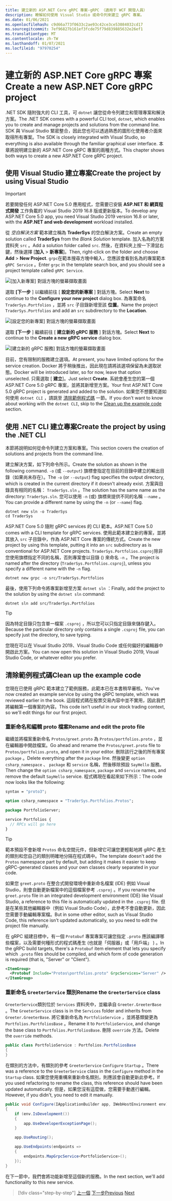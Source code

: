 ```yaml
---
title: 建立新的 ASP.NET Core gRPC 專案-gRPC （適用于 WCF 開發人員）
description: 瞭解如何使用 Visual Studio 或命令列來建立 gRPC 專案。
ms.date: 01/06/2021
ms.openlocfilehash: c9d66a773f0633c2ae93c42ce3ce53084032cd17
ms.sourcegitcommit: 7ef96827b161ef3fcde75f79d839885632e26ef1
ms.translationtype: MT
ms.contentlocale: zh-TW
ms.lasthandoff: 01/07/2021
ms.locfileid: "97970254"
---
```

# <a name="create-a-new-aspnet-core-grpc-project"></a><span data-ttu-id="5976b-103">建立新的 ASP.NET Core gRPC 專案</span><span class="sxs-lookup"><span data-stu-id="5976b-103">Create a new ASP.NET Core gRPC project</span></span>

<span data-ttu-id="5976b-104">.NET SDK 隨附強大的 CLI 工具，可 `dotnet` 讓您從命令列建立和管理專案和解決方案。</span><span class="sxs-lookup"><span data-stu-id="5976b-104">The .NET SDK comes with a powerful CLI tool, `dotnet`, which enables you to create and manage projects and solutions from the command line.</span></span> <span data-ttu-id="5976b-105">SDK 與 Visual Studio 緊密整合，因此您也可以透過熟悉的圖形化使用者介面來取得所有專案。</span><span class="sxs-lookup"><span data-stu-id="5976b-105">The SDK is closely integrated with Visual Studio, so everything is also available through the familiar graphical user interface.</span></span> <span data-ttu-id="5976b-106">本章將說明建立新的 ASP.NET Core gRPC 專案的兩種方式。</span><span class="sxs-lookup"><span data-stu-id="5976b-106">This chapter shows both ways to create a new ASP.NET Core gRPC project.</span></span>

## <a name="create-the-project-by-using-visual-studio"></a><span data-ttu-id="5976b-107">使用 Visual Studio 建立專案</span><span class="sxs-lookup"><span data-stu-id="5976b-107">Create the project by using Visual Studio</span></span>

> [!IMPORTANT]
> <span data-ttu-id="5976b-108">若要開發任何 ASP.NET Core 5.0 應用程式，您需要已安裝 **ASP.NET 和 網頁程式開發** 工作負載的 Visual Studio 2019 16.8 版或更新版本。</span><span class="sxs-lookup"><span data-stu-id="5976b-108">To develop any ASP.NET Core 5.0 app, you need Visual Studio 2019 version 16.8 or later, with the **ASP.NET and web development** workload installed.</span></span>

<span data-ttu-id="5976b-109">從 *空白解決方案* 範本建立稱為 **TraderSys** 的空白解決方案。</span><span class="sxs-lookup"><span data-stu-id="5976b-109">Create an empty solution called **TraderSys** from the *Blank Solution* template.</span></span> <span data-ttu-id="5976b-110">加入名為的方案資料夾 `src` 。</span><span class="sxs-lookup"><span data-stu-id="5976b-110">Add a solution folder called `src`.</span></span> <span data-ttu-id="5976b-111">然後，在資料夾上按一下滑鼠右鍵，然後選擇 [**加入**  >  **新專案**]。</span><span class="sxs-lookup"><span data-stu-id="5976b-111">Then, right-click on the folder and choose **Add** > **New Project**.</span></span> <span data-ttu-id="5976b-112">`grpc`在範本搜尋方塊中輸入，您應該會看到名為的專案範本 `gRPC Service` 。</span><span class="sxs-lookup"><span data-stu-id="5976b-112">Enter `grpc` in the template search box, and you should see a project template called `gRPC Service`.</span></span>

![[加入新專案] 對話方塊的螢幕擷取畫面](media/create-project/new-grpc-project.png)

<span data-ttu-id="5976b-114">選取 **[下一步** ] 以繼續前往 [ **設定您的新專案** ] 對話方塊。</span><span class="sxs-lookup"><span data-stu-id="5976b-114">Select **Next** to continue to the **Configure your new project** dialog box.</span></span> <span data-ttu-id="5976b-115">為專案命名 `TraderSys.Portfolios` ，並將 `src` 子目錄新增至該 **位置**。</span><span class="sxs-lookup"><span data-stu-id="5976b-115">Name the project `TraderSys.Portfolios` and add an `src` subdirectory to the **Location**.</span></span>

![[設定您的新專案] 對話方塊的螢幕擷取畫面](media/create-project/configure-project.png)

<span data-ttu-id="5976b-117">選取 **[下一步** ] 繼續前往 [ **建立新的 gRPC 服務** ] 對話方塊。</span><span class="sxs-lookup"><span data-stu-id="5976b-117">Select **Next** to continue to the **Create a new gRPC service** dialog box.</span></span>

![[建立新的 gRPC 服務] 對話方塊的螢幕擷取畫面](media/create-project/create-new-grpc-service-v2.png)

<span data-ttu-id="5976b-119">目前，您有限制的服務建立選項。</span><span class="sxs-lookup"><span data-stu-id="5976b-119">At present, you have limited options for the service creation.</span></span> <span data-ttu-id="5976b-120">Docker 將于稍後推出，因此現在請將該選項保留為未選取狀態。</span><span class="sxs-lookup"><span data-stu-id="5976b-120">Docker will be introduced later, so for now, leave that option unselected.</span></span> <span data-ttu-id="5976b-121">只需選取 [ **建立**]。</span><span class="sxs-lookup"><span data-stu-id="5976b-121">Just select **Create**.</span></span> <span data-ttu-id="5976b-122">系統會產生您的第一個 ASP.NET Core 5.0 gRPC 專案，並將其新增至方案。</span><span class="sxs-lookup"><span data-stu-id="5976b-122">Your first ASP.NET Core 5.0 gRPC project is generated and added to the solution.</span></span> <span data-ttu-id="5976b-123">如果您不想要知道如何使用 `dotnet CLI` ，請跳至 [清除範例程式碼](#clean-up-the-example-code) 一節。</span><span class="sxs-lookup"><span data-stu-id="5976b-123">If you don't want to know about working with the `dotnet CLI`, skip to the [Clean up the example code](#clean-up-the-example-code) section.</span></span>

## <a name="create-the-project-by-using-the-net-cli"></a><span data-ttu-id="5976b-124">使用 .NET CLI 建立專案</span><span class="sxs-lookup"><span data-stu-id="5976b-124">Create the project by using the .NET CLI</span></span>

<span data-ttu-id="5976b-125">本節將說明如何從命令列建立方案和專案。</span><span class="sxs-lookup"><span data-stu-id="5976b-125">This section covers the creation of solutions and projects from the command line.</span></span>

<span data-ttu-id="5976b-126">建立解決方案，如下列命令所示。</span><span class="sxs-lookup"><span data-stu-id="5976b-126">Create the solution as shown in the following command.</span></span> <span data-ttu-id="5976b-127">`-o` (或 `--output`) 旗標會指定在目前的目錄中建立的輸出目錄（如果尚未存在）。</span><span class="sxs-lookup"><span data-stu-id="5976b-127">The `-o` (or `--output`) flag specifies the output directory, which is created in the current directory if it doesn't already exist.</span></span> <span data-ttu-id="5976b-128">方案與目錄具有相同的名稱： `TraderSys.sln` 。</span><span class="sxs-lookup"><span data-stu-id="5976b-128">The solution has the same name as the directory: `TraderSys.sln`.</span></span> <span data-ttu-id="5976b-129">您可以使用 `-n` (或) 旗標來提供不同的名稱 `--name` 。</span><span class="sxs-lookup"><span data-stu-id="5976b-129">You can provide a different name by using the `-n` (or `--name`) flag.</span></span>

```dotnetcli
dotnet new sln -o TraderSys
cd TraderSys
```

<span data-ttu-id="5976b-130">ASP.NET Core 5.0 隨附 gRPC services 的 CLI 範本。</span><span class="sxs-lookup"><span data-stu-id="5976b-130">ASP.NET Core 5.0 comes with a CLI template for gRPC services.</span></span> <span data-ttu-id="5976b-131">使用此範本建立新的專案，並將其放入 `src` 子目錄中，作為 ASP.NET Core 專案的傳統方式。</span><span class="sxs-lookup"><span data-stu-id="5976b-131">Create the new project by using this template, putting it into an `src` subdirectory as is conventional for ASP.NET Core projects.</span></span> <span data-ttu-id="5976b-132">`TraderSys.Portfolios.csproj`除非您使用旗標指定不同的名稱，否則專案會以目錄 () 來命名 `-n` 。</span><span class="sxs-lookup"><span data-stu-id="5976b-132">The project is named after the directory (`TraderSys.Portfolios.csproj`), unless you specify a different name with the `-n` flag.</span></span>

```dotnetcli
dotnet new grpc -o src/TraderSys.Portfolios
```

<span data-ttu-id="5976b-133">最後，使用下列命令將專案新增至方案 `dotnet sln` ：</span><span class="sxs-lookup"><span data-stu-id="5976b-133">Finally, add the project to the solution by using the `dotnet sln` command:</span></span>

```dotnetcli
dotnet sln add src/TraderSys.Portfolios
```

> [!TIP]
> <span data-ttu-id="5976b-134">因為特定目錄只包含單一檔案 `.csproj` ，所以您可以只指定目錄來儲存鍵入。</span><span class="sxs-lookup"><span data-stu-id="5976b-134">Because the particular directory only contains a single `.csproj` file, you can specify just the directory, to save typing.</span></span>

<span data-ttu-id="5976b-135">您現在可以在 Visual Studio 2019、Visual Studio Code 或任何偏好的編輯器中開啟此方案。</span><span class="sxs-lookup"><span data-stu-id="5976b-135">You can now open this solution in Visual Studio 2019, Visual Studio Code, or whatever editor you prefer.</span></span>

## <a name="clean-up-the-example-code"></a><span data-ttu-id="5976b-136">清除範例程式碼</span><span class="sxs-lookup"><span data-stu-id="5976b-136">Clean up the example code</span></span>

<span data-ttu-id="5976b-137">您現在已使用 gRPC 範本建立了範例服務，此範本已在本書稍早審核。</span><span class="sxs-lookup"><span data-stu-id="5976b-137">You've now created an example service by using the gRPC template, which was reviewed earlier in the book.</span></span> <span data-ttu-id="5976b-138">這段程式碼在股票交易內容中並不實用，因此我們將編輯第一個專案的內容。</span><span class="sxs-lookup"><span data-stu-id="5976b-138">This code isn't useful in our stock trading context, so we'll edit things for our first project.</span></span>

### <a name="rename-and-edit-the-proto-file"></a><span data-ttu-id="5976b-139">重新命名和編輯 proto 檔案</span><span class="sxs-lookup"><span data-stu-id="5976b-139">Rename and edit the proto file</span></span>

<span data-ttu-id="5976b-140">繼續並將檔案重新命名 `Protos/greet.proto` 為 `Protos/portfolios.proto` ，並在編輯器中開啟檔案。</span><span class="sxs-lookup"><span data-stu-id="5976b-140">Go ahead and rename the `Protos/greet.proto` file to `Protos/portfolios.proto`, and open it in your editor.</span></span> <span data-ttu-id="5976b-141">刪除該行之後的所有專案 `package` 。</span><span class="sxs-lookup"><span data-stu-id="5976b-141">Delete everything after the `package` line.</span></span> <span data-ttu-id="5976b-142">然後變更 `option csharp_namespace` 、 `package` 和 `service` 名稱，然後移除預設 `SayHello` 服務。</span><span class="sxs-lookup"><span data-stu-id="5976b-142">Then change the `option csharp_namespace`, `package` and `service` names, and remove the default `SayHello` service.</span></span> <span data-ttu-id="5976b-143">程式碼現在看起來如下所示：</span><span class="sxs-lookup"><span data-stu-id="5976b-143">The code now looks like the following:</span></span>

```protobuf
syntax = "proto3";

option csharp_namespace = "TraderSys.Portfolios.Protos";

package PortfolioServer;

service Portfolios {
  // RPCs will go here
}
```

> [!TIP]
> <span data-ttu-id="5976b-144">範本預設不會新增 `Protos` 命名空間元件，但新增它可讓您更輕鬆地將 gRPC 產生的類別和您自己的類別明確地分隔在程式碼中。</span><span class="sxs-lookup"><span data-stu-id="5976b-144">The template doesn't add the `Protos` namespace part by default, but adding it makes it easier to keep gRPC-generated classes and your own classes clearly separated in your code.</span></span>

<span data-ttu-id="5976b-145">如果您 `greet.proto` 在整合式開發環境中重新命名檔案 (IDE) 例如 Visual Studio，則會自動更新檔案中的這個檔案參考 `.csproj` 。</span><span class="sxs-lookup"><span data-stu-id="5976b-145">If you rename the `greet.proto` file in an integrated development environment (IDE) like Visual Studio, a reference to this file is automatically updated in the `.csproj` file.</span></span> <span data-ttu-id="5976b-146">但是在某些其他編輯器中（例如 Visual Studio Code），此參考不會自動更新，因此您需要手動編輯專案檔。</span><span class="sxs-lookup"><span data-stu-id="5976b-146">But in some other editor, such as Visual Studio Code, this reference isn't updated automatically, so you need to edit the project file manually.</span></span>

<span data-ttu-id="5976b-147">在 gRPC 組建目標中，有一個 `Protobuf` 專案專案可讓您指定 `.proto` 應該編譯哪些檔案，以及需要何種形式的程式碼產生 (也就是「伺服器」或「用戶端」 ) 。</span><span class="sxs-lookup"><span data-stu-id="5976b-147">In the gRPC build targets, there's a `Protobuf` item element that lets you specify which `.proto` files should be compiled, and which form of code generation is required (that is, "Server" or "Client").</span></span>

```xml
<ItemGroup>
  <Protobuf Include="Protos\portfolios.proto" GrpcServices="Server" />
</ItemGroup>
```

### <a name="rename-the-greeterservice-class"></a><span data-ttu-id="5976b-148">重新命名 `GreeterService` 類別</span><span class="sxs-lookup"><span data-stu-id="5976b-148">Rename the `GreeterService` class</span></span>

<span data-ttu-id="5976b-149">`GreeterService`類別位於 `Services` 資料夾中，並繼承自 `Greeter.GreeterBase` 。</span><span class="sxs-lookup"><span data-stu-id="5976b-149">The `GreeterService` class is in the `Services` folder and inherits from `Greeter.GreeterBase`.</span></span> <span data-ttu-id="5976b-150">將它重新命名為 `PortfolioService` ，並將基類變更為 `Portfolios.PortfoliosBase` 。</span><span class="sxs-lookup"><span data-stu-id="5976b-150">Rename it to `PortfolioService`, and change the base class to `Portfolios.PortfoliosBase`.</span></span> <span data-ttu-id="5976b-151">刪除 `override` 方法。</span><span class="sxs-lookup"><span data-stu-id="5976b-151">Delete the `override` methods.</span></span>

```csharp
public class PortfolioService : Portfolios.PortfoliosBase
{
}
```

<span data-ttu-id="5976b-152">在類別的方法中，有類別的參考 `GreeterService` `Configure` `Startup` 。</span><span class="sxs-lookup"><span data-stu-id="5976b-152">There was a reference to the `GreeterService` class in the `Configure` method in the `Startup` class.</span></span> <span data-ttu-id="5976b-153">如果您使用重構來重新命名類別，則應該會自動更新此參考。</span><span class="sxs-lookup"><span data-stu-id="5976b-153">If you used refactoring to rename the class, this reference should have been updated automatically.</span></span> <span data-ttu-id="5976b-154">但是，如果您沒有這麼做，您需要手動進行編輯。</span><span class="sxs-lookup"><span data-stu-id="5976b-154">However, if you didn't, you need to edit it manually.</span></span>

```csharp
public void Configure(IApplicationBuilder app, IWebHostEnvironment env)
{
    if (env.IsDevelopment())
    {
        app.UseDeveloperExceptionPage();
    }

    app.UseRouting();

    app.UseEndpoints(endpoints =>
    {
        endpoints.MapGrpcService<PortfolioService>();
    });
}
```

<span data-ttu-id="5976b-155">在下一節中，我們會將功能新增至這個新的服務。</span><span class="sxs-lookup"><span data-stu-id="5976b-155">In the next section, we'll add functionality to this new service.</span></span>

>[!div class="step-by-step"]
><span data-ttu-id="5976b-156">[上一個](migrate-wcf-to-grpc.md) 
>[下一步](migrate-request-reply.md)</span><span class="sxs-lookup"><span data-stu-id="5976b-156">[Previous](migrate-wcf-to-grpc.md)
[Next](migrate-request-reply.md)</span></span>
